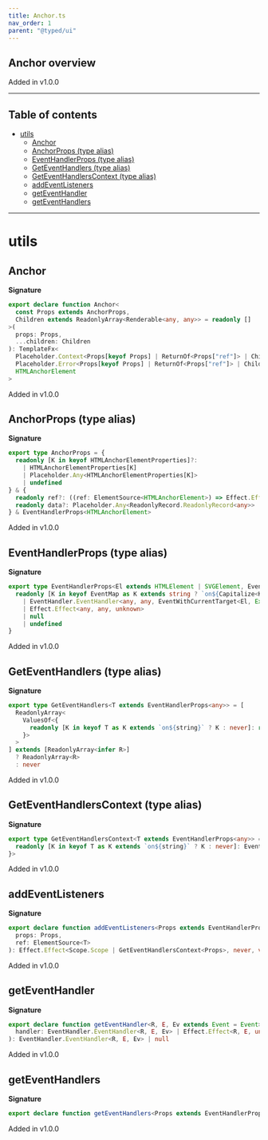 ```yaml
---
title: Anchor.ts
nav_order: 1
parent: "@typed/ui"
---
```


## Anchor overview

Added in v1.0.0

---

<h2 class="text-delta">Table of contents</h2>

- [utils](#utils)
  - [Anchor](#anchor)
  - [AnchorProps (type alias)](#anchorprops-type-alias)
  - [EventHandlerProps (type alias)](#eventhandlerprops-type-alias)
  - [GetEventHandlers (type alias)](#geteventhandlers-type-alias)
  - [GetEventHandlersContext (type alias)](#geteventhandlerscontext-type-alias)
  - [addEventListeners](#addeventlisteners)
  - [getEventHandler](#geteventhandler)
  - [getEventHandlers](#geteventhandlers)

---

# utils

## Anchor

**Signature**

```ts
export declare function Anchor<
  const Props extends AnchorProps,
  Children extends ReadonlyArray<Renderable<any, any>> = readonly []
>(
  props: Props,
  ...children: Children
): TemplateFx<
  Placeholder.Context<Props[keyof Props] | ReturnOf<Props["ref"]> | Children[number]>,
  Placeholder.Error<Props[keyof Props] | ReturnOf<Props["ref"]> | Children[number]>,
  HTMLAnchorElement
>
```

Added in v1.0.0

## AnchorProps (type alias)

**Signature**

```ts
export type AnchorProps = {
  readonly [K in keyof HTMLAnchorElementProperties]?:
    | HTMLAnchorElementProperties[K]
    | Placeholder.Any<HTMLAnchorElementProperties[K]>
    | undefined
} & {
  readonly ref?: ((ref: ElementSource<HTMLAnchorElement>) => Effect.Effect<any, any, any>) | undefined
  readonly data?: Placeholder.Any<ReadonlyRecord.ReadonlyRecord<any>> | undefined
} & EventHandlerProps<HTMLAnchorElement>
```

Added in v1.0.0

## EventHandlerProps (type alias)

**Signature**

```ts
export type EventHandlerProps<El extends HTMLElement | SVGElement, EventMap extends {} = DefaultEventMap<El>> = {
  readonly [K in keyof EventMap as K extends string ? `on${Capitalize<K>}` : never]?:
    | EventHandler.EventHandler<any, any, EventWithCurrentTarget<El, Extract<EventMap[K], Event>>>
    | Effect.Effect<any, any, unknown>
    | null
    | undefined
}
```

Added in v1.0.0

## GetEventHandlers (type alias)

**Signature**

```ts
export type GetEventHandlers<T extends EventHandlerProps<any>> = [
  ReadonlyArray<
    ValuesOf<{
      readonly [K in keyof T as K extends `on${string}` ? K : never]: readonly [ToEventType<K>, GetEventHandler<T[K]>]
    }>
  >
] extends [ReadonlyArray<infer R>]
  ? ReadonlyArray<R>
  : never
```

Added in v1.0.0

## GetEventHandlersContext (type alias)

**Signature**

```ts
export type GetEventHandlersContext<T extends EventHandlerProps<any>> = ValuesOf<{
  readonly [K in keyof T as K extends `on${string}` ? K : never]: EventHandler.Context<GetEventHandler<T[K]>>
}>
```

Added in v1.0.0

## addEventListeners

**Signature**

```ts
export declare function addEventListeners<Props extends EventHandlerProps<any>, T extends Rendered>(
  props: Props,
  ref: ElementSource<T>
): Effect.Effect<Scope.Scope | GetEventHandlersContext<Props>, never, void>
```

Added in v1.0.0

## getEventHandler

**Signature**

```ts
export declare function getEventHandler<R, E, Ev extends Event = Event>(
  handler: EventHandler.EventHandler<R, E, Ev> | Effect.Effect<R, E, unknown> | null | undefined
): EventHandler.EventHandler<R, E, Ev> | null
```

Added in v1.0.0

## getEventHandlers

**Signature**

```ts
export declare function getEventHandlers<Props extends EventHandlerProps<any>>(props: Props)
```

Added in v1.0.0
